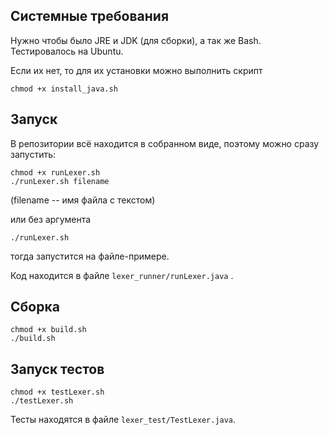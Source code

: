 ## Системные требования
Нужно чтобы было JRE и JDK (для сборки), а так же Bash. Тестировалось на Ubuntu.

Если их нет, то для их установки можно выполнить скрипт
```
chmod +x install_java.sh
```

## Запуск
В репозитории всё находится в собранном виде, поэтому можно сразу запустить:

```
chmod +x runLexer.sh
./runLexer.sh filename
``` 
(filename -- имя файла с текстом)

или без аргумента

```
./runLexer.sh
```
тогда запустится на файле-примере.

Код находится в файле ```lexer_runner/runLexer.java``` .

## Сборка

```
chmod +x build.sh
./build.sh
```

## Запуск тестов

```
chmod +x testLexer.sh
./testLexer.sh
```

Тесты находятся в файле ```lexer_test/TestLexer.java```.
